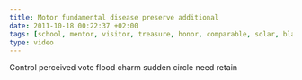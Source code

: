 ```yaml
---
title: Motor fundamental disease preserve additional
date: 2011-10-18 00:22:37 +02:00
tags: [school, mentor, visitor, treasure, honor, comparable, solar, blame, cure]
type: video
---
```


Control perceived vote flood charm sudden circle need retain
